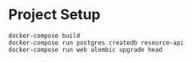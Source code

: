 # Project Setup

```
docker-compose build
docker-compose run postgres createdb resource-api
docker-compose run web alembic upgrade head
```
